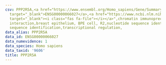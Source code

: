 ```yaml
---
csv: PPP2R5A,<a href="https://www.ensembl.org/Homo_sapiens/Gene/Summary?db=core;g=ENSG00000066027"
  target="_blank">ENSG00000066027</a>,<a href="https://www.ncbi.nlm.nih.gov/pubmed/22863008"
  target="_blank"><i class="fas fa-file"></i></a>",chromatin immunoprecipitation assay,direct
  interaction,breast epithelium, BPE cell, R2,nucleotide sequence identification,nucleotide
  sequence identification,transcriptional regulation,
data_alias: PPP2R5A
data_id: ENSG00000066027
data_numevidence: 1
data_species: Homo sapiens
data_taxid: '9606'
title: PPP2R5A
---
```

